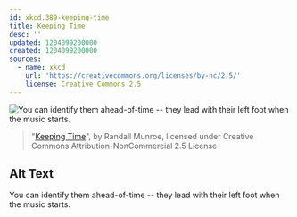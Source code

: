 ```yaml
---
id: xkcd.389-keeping-time
title: Keeping Time
desc: ''
updated: 1204099200000
created: 1204099200000
sources:
  - name: xkcd
    url: 'https://creativecommons.org/licenses/by-nc/2.5/'
    license: Creative Commons 2.5
---
```

![You can identify them ahead-of-time -- they lead with their left foot when the music starts.](https://imgs.xkcd.com/comics/keeping_time.png)
> "[Keeping Time](https://xkcd.com/389/)", by Randall Munroe, licensed under Creative Commons Attribution-NonCommercial 2.5 License

## Alt Text
You can identify them ahead-of-time -- they lead with their left foot when the music starts.
